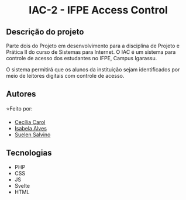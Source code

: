 
<h1 align="center">IAC-2 - IFPE Access Control</h1>

## Descrição do projeto
Parte dois do Projeto em desenvolvimento para a disciplina de Projeto e Prática II do curso de Sistemas para Internet. O IAC é um sistema para controle de acesso dos estudantes no IFPE, Campus Igarassu.

O sistema permitirá que os alunos da instituição sejam identificados por meio de leitores digitais com controle de acesso. 




## Autores
 ⭐Feito por:

* [Cecília Carol](https://github.com/CeciliaCarol)
* [Isabela Alves](https://github.com/Isabela-Alves)
* [Suelen Salvino](https://github.com/suelensalvino)


## Tecnologias
* PHP
* CSS
* JS
* Svelte
* HTML

